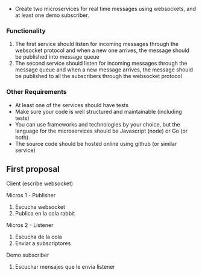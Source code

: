 - Create two microservices for real time messages using websockets, and at least one demo subscriber.
### Functionality
1. The first service should listen for incoming messages through the websocket protocol and when a new one arrives, the message should be published into message queue
2. The second service should listen for incoming messages through the message queue and when a new message arrives, the message should be published to all the subscribers through the websocket protocol
### Other Requirements
- At least one of the services should have tests
- Make sure your code is well structured and maintainable (including tests)
- You can use frameworks and technologies by your choice, but the language for the microservices should be Javascript (node) or Go (or both).
- The source code should be hosted online using github (or similar service)


## First proposal

Client (escribe websocket)

Micros 1 - Publisher 
1.  Escucha websocket
2.  Publica en la cola rabbit

Micros 2 - Listener
1. Escucha de la cola
2. Enviar a subscriptores

Demo subscriber
1. Escuchar mensajes que le envía listener